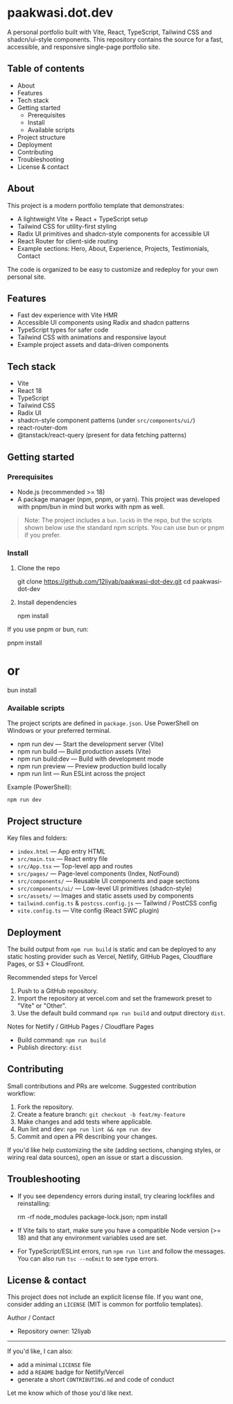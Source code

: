 # paakwasi.dot.dev

A personal portfolio built with Vite, React, TypeScript, Tailwind CSS and shadcn/ui-style components. This repository contains the source for a fast, accessible, and responsive single-page portfolio site.

## Table of contents

- About
- Features
- Tech stack
- Getting started
  - Prerequisites
  - Install
  - Available scripts
- Project structure
- Deployment
- Contributing
- Troubleshooting
- License & contact

## About

This project is a modern portfolio template that demonstrates:

- A lightweight Vite + React + TypeScript setup
- Tailwind CSS for utility-first styling
- Radix UI primitives and shadcn-style components for accessible UI
- React Router for client-side routing
- Example sections: Hero, About, Experience, Projects, Testimonials, Contact

The code is organized to be easy to customize and redeploy for your own personal site.

## Features

- Fast dev experience with Vite HMR
- Accessible UI components using Radix and shadcn patterns
- TypeScript types for safer code
- Tailwind CSS with animations and responsive layout
- Example project assets and data-driven components

## Tech stack

- Vite
- React 18
- TypeScript
- Tailwind CSS
- Radix UI
- shadcn-style component patterns (under `src/components/ui/`)
- react-router-dom
- @tanstack/react-query (present for data fetching patterns)

## Getting started

### Prerequisites

- Node.js (recommended >= 18)
- A package manager (npm, pnpm, or yarn). This project was developed with pnpm/bun in mind but works with npm as well.

> Note: The project includes a `bun.lockb` in the repo, but the scripts shown below use the standard npm scripts. You can use bun or pnpm if you prefer.

### Install

1. Clone the repo

   git clone https://github.com/12liyab/paakwasi-dot-dev.git
   cd paakwasi-dot-dev

2. Install dependencies

   npm install

If you use pnpm or bun, run:

   pnpm install
   # or
   bun install

### Available scripts

The project scripts are defined in `package.json`. Use PowerShell on Windows or your preferred terminal.

- npm run dev — Start the development server (Vite)
- npm run build — Build production assets (Vite)
- npm run build:dev — Build with development mode
- npm run preview — Preview production build locally
- npm run lint — Run ESLint across the project

Example (PowerShell):

```
npm run dev
```

## Project structure

Key files and folders:

- `index.html` — App entry HTML
- `src/main.tsx` — React entry file
- `src/App.tsx` — Top-level app and routes
- `src/pages/` — Page-level components (Index, NotFound)
- `src/components/` — Reusable UI components and page sections
- `src/components/ui/` — Low-level UI primitives (shadcn-style)
- `src/assets/` — Images and static assets used by components
- `tailwind.config.ts` & `postcss.config.js` — Tailwind / PostCSS config
- `vite.config.ts` — Vite config (React SWC plugin)

## Deployment

The build output from `npm run build` is static and can be deployed to any static hosting provider such as Vercel, Netlify, GitHub Pages, Cloudflare Pages, or S3 + CloudFront.

Recommended steps for Vercel

1. Push to a GitHub repository.
2. Import the repository at vercel.com and set the framework preset to "Vite" or "Other".
3. Use the default build command `npm run build` and output directory `dist`.

Notes for Netlify / GitHub Pages / Cloudflare Pages

- Build command: `npm run build`
- Publish directory: `dist`

## Contributing

Small contributions and PRs are welcome. Suggested contribution workflow:

1. Fork the repository.
2. Create a feature branch: `git checkout -b feat/my-feature`
3. Make changes and add tests where applicable.
4. Run lint and dev: `npm run lint && npm run dev`
5. Commit and open a PR describing your changes.

If you'd like help customizing the site (adding sections, changing styles, or wiring real data sources), open an issue or start a discussion.

## Troubleshooting

- If you see dependency errors during install, try clearing lockfiles and reinstalling:

  rm -rf node_modules package-lock.json; npm install

- If Vite fails to start, make sure you have a compatible Node version (>= 18) and that any environment variables used are set.

- For TypeScript/ESLint errors, run `npm run lint` and follow the messages. You can also run `tsc --noEmit` to see type errors.

## License & contact

This project does not include an explicit license file. If you want one, consider adding an `LICENSE` (MIT is common for portfolio templates).

Author / Contact

- Repository owner: 12liyab

---

If you'd like, I can also:

- add a minimal `LICENSE` file
- add a `README` badge for Netlify/Vercel
- generate a short `CONTRIBUTING.md` and code of conduct

Let me know which of those you'd like next.
